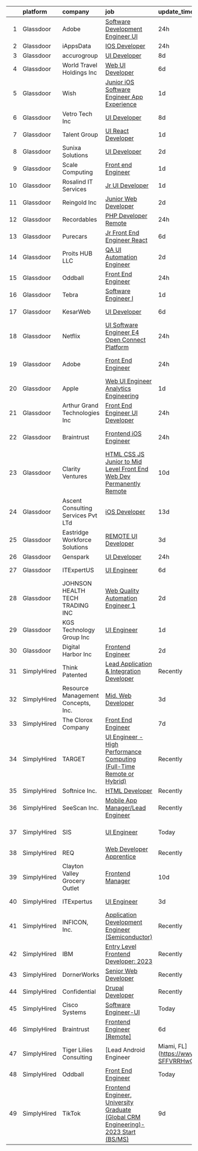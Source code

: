 

|    | platform    | company                             | job                                                                                                                                                                                                                                                                                                                                                                                                                                                                                                                                                                                                                                                                                                                                                                                                                                                                                                                                                                                                                                                                                                                                                                                                                                                                                                                                                                         | update_time   | location                  |
|---:|:------------|:------------------------------------|:----------------------------------------------------------------------------------------------------------------------------------------------------------------------------------------------------------------------------------------------------------------------------------------------------------------------------------------------------------------------------------------------------------------------------------------------------------------------------------------------------------------------------------------------------------------------------------------------------------------------------------------------------------------------------------------------------------------------------------------------------------------------------------------------------------------------------------------------------------------------------------------------------------------------------------------------------------------------------------------------------------------------------------------------------------------------------------------------------------------------------------------------------------------------------------------------------------------------------------------------------------------------------------------------------------------------------------------------------------------------------|:--------------|:--------------------------|
|  1 | Glassdoor   | Adobe                               | [Software Development Engineer  UI](https://www.glassdoor.com/partner/jobListing.htm?pos=122&ao=1136043&s=58&guid=000001836934f8069b65400000a7448c&src=GD_JOB_AD&t=SR&vt=w&cs=1_c3acf01f&cb=1663917423000&jobListingId=1008155725855&jrtk=3-0-1gdkj9u18kbni801-1gdkj9u1qg2fb800-bc9063ac27cc7849-)                                                                                                                                                                                                                                                                                                                                                                                                                                                                                                                                                                                                                                                                                                                                                                                                                                                                                                                                                                                                                                                                          | 24h           | San Francisco, CA         |
|  2 | Glassdoor   | iAppsData                           | [IOS Developer](https://www.glassdoor.com/partner/jobListing.htm?pos=123&ao=1136043&s=58&guid=000001836934f8069b65400000a7448c&src=GD_JOB_AD&t=SR&vt=w&ea=1&cs=1_4971ec11&cb=1663917423000&jobListingId=1008156126828&jrtk=3-0-1gdkj9u18kbni801-1gdkj9u1qg2fb800-280a8850d112949c-)                                                                                                                                                                                                                                                                                                                                                                                                                                                                                                                                                                                                                                                                                                                                                                                                                                                                                                                                                                                                                                                                                         | 24h           | Remote                    |
|  3 | Glassdoor   | accurogroup                         | [UI Developer](https://www.glassdoor.com/partner/jobListing.htm?pos=114&ao=1136043&s=58&guid=000001836934f8069b65400000a7448c&src=GD_JOB_AD&t=SR&vt=w&ea=1&cs=1_09b434ad&cb=1663917422999&jobListingId=1008140062147&jrtk=3-0-1gdkj9u18kbni801-1gdkj9u1qg2fb800-325ba47e25c58710-)                                                                                                                                                                                                                                                                                                                                                                                                                                                                                                                                                                                                                                                                                                                                                                                                                                                                                                                                                                                                                                                                                          | 8d            | Remote                    |
|  4 | Glassdoor   | World Travel Holdings Inc           | [Web UI Developer](https://www.glassdoor.com/partner/jobListing.htm?pos=130&ao=1136043&s=58&guid=000001836934f8069b65400000a7448c&src=GD_JOB_AD&t=SR&vt=w&cs=1_2324495c&cb=1663917423000&jobListingId=1008144246487&jrtk=3-0-1gdkj9u18kbni801-1gdkj9u1qg2fb800-b92762f24c7df57c-)                                                                                                                                                                                                                                                                                                                                                                                                                                                                                                                                                                                                                                                                                                                                                                                                                                                                                                                                                                                                                                                                                           | 6d            | Remote                    |
|  5 | Glassdoor   | Wish                                | [Junior iOS Software Engineer   App Experience](https://www.glassdoor.com/partner/jobListing.htm?pos=129&ao=1136043&s=58&guid=000001836934f8069b65400000a7448c&src=GD_JOB_AD&t=SR&vt=w&ea=1&cs=1_0e039c67&cb=1663917423000&jobListingId=1008155181908&jrtk=3-0-1gdkj9u18kbni801-1gdkj9u1qg2fb800-9edea4c2ac83f357-)                                                                                                                                                                                                                                                                                                                                                                                                                                                                                                                                                                                                                                                                                                                                                                                                                                                                                                                                                                                                                                                         | 1d            | San Francisco, CA         |
|  6 | Glassdoor   | Vetro Tech Inc                      | [UI Developer](https://www.glassdoor.com/partner/jobListing.htm?pos=105&ao=1136043&s=58&guid=000001836934f8069b65400000a7448c&src=GD_JOB_AD&t=SR&vt=w&ea=1&cs=1_7bfddb33&cb=1663917422998&jobListingId=1008140170060&jrtk=3-0-1gdkj9u18kbni801-1gdkj9u1qg2fb800-3ecaa78ac923dbf3-)                                                                                                                                                                                                                                                                                                                                                                                                                                                                                                                                                                                                                                                                                                                                                                                                                                                                                                                                                                                                                                                                                          | 8d            | Los Angeles, CA           |
|  7 | Glassdoor   | Talent Group                        | [UI React Developer](https://www.glassdoor.com/partner/jobListing.htm?pos=104&ao=1136043&s=58&guid=000001836934f8069b65400000a7448c&src=GD_JOB_AD&t=SR&vt=w&ea=1&cs=1_bc0362be&cb=1663917422998&jobListingId=1008153906075&jrtk=3-0-1gdkj9u18kbni801-1gdkj9u1qg2fb800-08211bf0c254b50c-)                                                                                                                                                                                                                                                                                                                                                                                                                                                                                                                                                                                                                                                                                                                                                                                                                                                                                                                                                                                                                                                                                    | 1d            | Remote                    |
|  8 | Glassdoor   | Sunixa Solutions                    | [UI Developer](https://www.glassdoor.com/partner/jobListing.htm?pos=109&ao=1136043&s=58&guid=000001836934f8069b65400000a7448c&src=GD_JOB_AD&t=SR&vt=w&ea=1&cs=1_9063c776&cb=1663917422998&jobListingId=1008151517508&jrtk=3-0-1gdkj9u18kbni801-1gdkj9u1qg2fb800-1be69a345728f09d-)                                                                                                                                                                                                                                                                                                                                                                                                                                                                                                                                                                                                                                                                                                                                                                                                                                                                                                                                                                                                                                                                                          | 2d            | Remote                    |
|  9 | Glassdoor   | Scale Computing                     | [Front end Engineer](https://www.glassdoor.com/partner/jobListing.htm?pos=115&ao=1136043&s=58&guid=000001836934f8069b65400000a7448c&src=GD_JOB_AD&t=SR&vt=w&ea=1&cs=1_41a58fda&cb=1663917422999&jobListingId=1008153532788&jrtk=3-0-1gdkj9u18kbni801-1gdkj9u1qg2fb800-d9840434c5834d68-)                                                                                                                                                                                                                                                                                                                                                                                                                                                                                                                                                                                                                                                                                                                                                                                                                                                                                                                                                                                                                                                                                    | 1d            | Remote                    |
| 10 | Glassdoor   | Rosalind IT Services                | [Jr  UI Developer](https://www.glassdoor.com/partner/jobListing.htm?pos=107&ao=1136043&s=58&guid=000001836934f8069b65400000a7448c&src=GD_JOB_AD&t=SR&vt=w&ea=1&cs=1_f98661e3&cb=1663917422998&jobListingId=1008154123059&jrtk=3-0-1gdkj9u18kbni801-1gdkj9u1qg2fb800-2a16526e4c47eff6-)                                                                                                                                                                                                                                                                                                                                                                                                                                                                                                                                                                                                                                                                                                                                                                                                                                                                                                                                                                                                                                                                                      | 1d            | Remote                    |
| 11 | Glassdoor   | Reingold Inc                        | [Junior Web Developer](https://www.glassdoor.com/partner/jobListing.htm?pos=120&ao=1136043&s=58&guid=000001836934f8069b65400000a7448c&src=GD_JOB_AD&t=SR&vt=w&ea=1&cs=1_cb05fcb5&cb=1663917422999&jobListingId=1008151861362&jrtk=3-0-1gdkj9u18kbni801-1gdkj9u1qg2fb800-a3bd1a594d1265e2-)                                                                                                                                                                                                                                                                                                                                                                                                                                                                                                                                                                                                                                                                                                                                                                                                                                                                                                                                                                                                                                                                                  | 2d            | Remote                    |
| 12 | Glassdoor   | Recordables                         | [PHP Developer  Remote ](https://www.glassdoor.com/partner/jobListing.htm?pos=128&ao=1136043&s=58&guid=000001836934f8069b65400000a7448c&src=GD_JOB_AD&t=SR&vt=w&ea=1&cs=1_a802ebac&cb=1663917423000&jobListingId=1008156165318&jrtk=3-0-1gdkj9u18kbni801-1gdkj9u1qg2fb800-d2da7f8e3f952bfc-)                                                                                                                                                                                                                                                                                                                                                                                                                                                                                                                                                                                                                                                                                                                                                                                                                                                                                                                                                                                                                                                                                | 24h           | Remote                    |
| 13 | Glassdoor   | Purecars                            | [Jr  Front End Engineer   React](https://www.glassdoor.com/partner/jobListing.htm?pos=106&ao=1136043&s=58&guid=000001836934f8069b65400000a7448c&src=GD_JOB_AD&t=SR&vt=w&ea=1&cs=1_fc14489b&cb=1663917422998&jobListingId=1008145849027&jrtk=3-0-1gdkj9u18kbni801-1gdkj9u1qg2fb800-d91244bc8c53ce95-)                                                                                                                                                                                                                                                                                                                                                                                                                                                                                                                                                                                                                                                                                                                                                                                                                                                                                                                                                                                                                                                                        | 6d            | Atlanta, GA               |
| 14 | Glassdoor   | Proits HUB LLC                      | [QA UI Automation Engineer](https://www.glassdoor.com/partner/jobListing.htm?pos=111&ao=1136043&s=58&guid=000001836934f8069b65400000a7448c&src=GD_JOB_AD&t=SR&vt=w&ea=1&cs=1_e8f62719&cb=1663917422998&jobListingId=1008151282406&jrtk=3-0-1gdkj9u18kbni801-1gdkj9u1qg2fb800-1e96e4c71f00d213-)                                                                                                                                                                                                                                                                                                                                                                                                                                                                                                                                                                                                                                                                                                                                                                                                                                                                                                                                                                                                                                                                             | 2d            | Plano, TX                 |
| 15 | Glassdoor   | Oddball                             | [Front End Engineer](https://www.glassdoor.com/partner/jobListing.htm?pos=108&ao=1136043&s=58&guid=000001836934f8069b65400000a7448c&src=GD_JOB_AD&t=SR&vt=w&ea=1&cs=1_58c57cab&cb=1663917422998&jobListingId=1008156433382&jrtk=3-0-1gdkj9u18kbni801-1gdkj9u1qg2fb800-42881768d98bdeb1-)                                                                                                                                                                                                                                                                                                                                                                                                                                                                                                                                                                                                                                                                                                                                                                                                                                                                                                                                                                                                                                                                                    | 24h           | Remote                    |
| 16 | Glassdoor   | Tebra                               | [Software Engineer I](https://www.glassdoor.com/partner/jobListing.htm?pos=125&ao=1136043&s=58&guid=000001836934f8069b65400000a7448c&src=GD_JOB_AD&t=SR&vt=w&ea=1&cs=1_8e1d9b74&cb=1663917423000&jobListingId=1008154598331&jrtk=3-0-1gdkj9u18kbni801-1gdkj9u1qg2fb800-20963673a21b3bc4-)                                                                                                                                                                                                                                                                                                                                                                                                                                                                                                                                                                                                                                                                                                                                                                                                                                                                                                                                                                                                                                                                                   | 1d            | Newport Beach, CA         |
| 17 | Glassdoor   | KesarWeb                            | [UI Developer](https://www.glassdoor.com/partner/jobListing.htm?pos=117&ao=1136043&s=58&guid=000001836934f8069b65400000a7448c&src=GD_JOB_AD&t=SR&vt=w&ea=1&cs=1_b114b1a9&cb=1663917422999&jobListingId=1008145262777&jrtk=3-0-1gdkj9u18kbni801-1gdkj9u1qg2fb800-a2c787bc8e9f102a-)                                                                                                                                                                                                                                                                                                                                                                                                                                                                                                                                                                                                                                                                                                                                                                                                                                                                                                                                                                                                                                                                                          | 6d            | Houston, TX               |
| 18 | Glassdoor   | Netflix                             | [UI Software Engineer  E4    Open Connect Platform](https://www.glassdoor.com/partner/jobListing.htm?pos=110&ao=1136043&s=58&guid=000001836934f8069b65400000a7448c&src=GD_JOB_AD&t=SR&vt=w&cs=1_ab2000f9&cb=1663917422998&jobListingId=1008156452508&jrtk=3-0-1gdkj9u18kbni801-1gdkj9u1qg2fb800-4a02e24c4ee6690a-)                                                                                                                                                                                                                                                                                                                                                                                                                                                                                                                                                                                                                                                                                                                                                                                                                                                                                                                                                                                                                                                          | 24h           | Remote                    |
| 19 | Glassdoor   | Adobe                               | [Front End Engineer](https://www.glassdoor.com/partner/jobListing.htm?pos=126&ao=1136043&s=58&guid=000001836934f8069b65400000a7448c&src=GD_JOB_AD&t=SR&vt=w&cs=1_ffc7a599&cb=1663917423000&jobListingId=1008155726450&jrtk=3-0-1gdkj9u18kbni801-1gdkj9u1qg2fb800-6f94300a2870f99b-)                                                                                                                                                                                                                                                                                                                                                                                                                                                                                                                                                                                                                                                                                                                                                                                                                                                                                                                                                                                                                                                                                         | 24h           | San Francisco, CA         |
| 20 | Glassdoor   | Apple                               | [Web UI Engineer   Analytics Engineering](https://www.glassdoor.com/partner/jobListing.htm?pos=101&ao=1110586&s=58&guid=000001836934f8069b65400000a7448c&src=GD_JOB_AD&t=SR&vt=w&cs=1_c4a60af8&cb=1663917422997&jobListingId=1008153258544&cpc=8795CF9063CD573D&jrtk=3-0-1gdkj9u18kbni801-1gdkj9u1qg2fb800-f88215445200e4b0--6NYlbfkN0BvKrLyj5gPmtZO9T8euul8TCxuuKNOtzRJOomxnwSEodTz2Bc-sPZl1dBMH13w-jNTQXO8f7onSoRfBQou0GQUW_BAsGbsC1SNPUYoEG4h6tfF6lU7VNqZKzRLiNqgCRWv2ti0zDJrhSTZsJKuowkfqWovNZyGOgx8MeRakzZCAQRtLMtohzdAdFPwF1nbKhRP5ukBZALh7gb5nHn3gVuqRPG_G5rg-Kdcb-_P8-VV1UaZe26UdL5qzBlmg6lXXTcT1DyJqU82DCNPUupZEb22wsPzN-9gaebihVU-plfeA2udH987yr_gMqKJ0COWPOd9-Y-rgf92ott93qtV52pp2wrssuRxZKQMwa0KO4mz5z37zwykxgEAPomfKUhtugvucTFQ9ZdUVIYSzs9P2dWfeU6ZRYO1kFgG50LkYiqHsaJuI-jJh_OFtEImcDt59Qdt8fEpwChiz2X6iziBl-AuNaZfXBH9q2A1OI4IdG5F-fVibVSToFSu6t6pKI7VGjLyptsz3mgouyCLr_EkJvg4_7llLQitTTUq3r5IATX-dAnQ7MxJv-ILmc8I6dJZlQcb32ogr-X3qc0fliwA8prICVCREN3iUc780yf6BmbURfQtHV9CZSfsI1VnyjD44wuzWAmh7fyn8crclbiuxpKtDzVnO4vuPHwFhXWsgQTkmEjhEbThlP9-EIM0smGkZ_GgWztf1XH0sP4PX0noW-tqbF62IbgCUWc5AhhVXL0tFHeGSp58Ht6F0d-kCOfIyoLfvh7EiRy9TtaE_sLMn1oW2dT2POzTn-27jPjI8jnRbHxuxe6Yj5FaII1NZNghwMyLJ9Y4lKdVDiuBtpIVi7q1BmFCH6YAh5DHjW4QRy30H4r4TAm3mLVNDfIivahEE7nFBUoIMyFU2zWIN5iYsK4IrbCLKZN-69uRZsnfWB-INo--F6O4z7oxV2HdjK7C4Zzxnq7fRAioU8VgmBsfEENnMNsM0wtdyJI%3D) | 1d            | Seattle, WA               |
| 21 | Glassdoor   | Arthur Grand Technologies Inc       | [Front End Engineer   UI Developer](https://www.glassdoor.com/partner/jobListing.htm?pos=112&ao=1136043&s=58&guid=000001836934f8069b65400000a7448c&src=GD_JOB_AD&t=SR&vt=w&ea=1&cs=1_7e2b07d1&cb=1663917422999&jobListingId=1008156275240&jrtk=3-0-1gdkj9u18kbni801-1gdkj9u1qg2fb800-c4f95389464c56f7-)                                                                                                                                                                                                                                                                                                                                                                                                                                                                                                                                                                                                                                                                                                                                                                                                                                                                                                                                                                                                                                                                     | 24h           | Jersey City, NJ           |
| 22 | Glassdoor   | Braintrust                          | [Frontend iOS Engineer](https://www.glassdoor.com/partner/jobListing.htm?pos=119&ao=1136043&s=58&guid=000001836934f8069b65400000a7448c&src=GD_JOB_AD&t=SR&vt=w&ea=1&cs=1_26f954b7&cb=1663917422999&jobListingId=1008156446667&jrtk=3-0-1gdkj9u18kbni801-1gdkj9u1qg2fb800-6e29561237cd37a5-)                                                                                                                                                                                                                                                                                                                                                                                                                                                                                                                                                                                                                                                                                                                                                                                                                                                                                                                                                                                                                                                                                 | 24h           | San Francisco, CA         |
| 23 | Glassdoor   | Clarity Ventures                    | [HTML CSS JS   Junior to Mid Level Front End Web Dev  Permanently Remote ](https://www.glassdoor.com/partner/jobListing.htm?pos=124&ao=1136043&s=58&guid=000001836934f8069b65400000a7448c&src=GD_JOB_AD&t=SR&vt=w&ea=1&cs=1_7e86450d&cb=1663917423000&jobListingId=1008134283497&jrtk=3-0-1gdkj9u18kbni801-1gdkj9u1qg2fb800-5a98309b5c2724f3-)                                                                                                                                                                                                                                                                                                                                                                                                                                                                                                                                                                                                                                                                                                                                                                                                                                                                                                                                                                                                                              | 10d           | Remote                    |
| 24 | Glassdoor   | Ascent Consulting Services Pvt  LTd | [iOS Developer](https://www.glassdoor.com/partner/jobListing.htm?pos=118&ao=1136043&s=58&guid=000001836934f8069b65400000a7448c&src=GD_JOB_AD&t=SR&vt=w&ea=1&cs=1_5a697ad7&cb=1663917422999&jobListingId=1008129443283&jrtk=3-0-1gdkj9u18kbni801-1gdkj9u1qg2fb800-a3cdd7511ac46fda-)                                                                                                                                                                                                                                                                                                                                                                                                                                                                                                                                                                                                                                                                                                                                                                                                                                                                                                                                                                                                                                                                                         | 13d           | Remote                    |
| 25 | Glassdoor   | Eastridge Workforce Solutions       | [REMOTE   UI Developer](https://www.glassdoor.com/partner/jobListing.htm?pos=102&ao=1110586&s=58&guid=000001836934f8069b65400000a7448c&src=GD_JOB_AD&t=SR&vt=w&ea=1&cs=1_a8877d57&cb=1663917422998&jobListingId=1008149608143&cpc=9908D8D4413DBB8A&jrtk=3-0-1gdkj9u18kbni801-1gdkj9u1qg2fb800-f59bf9f453ff84d1--6NYlbfkN0DybkRSn_Q7CT62GnFN88VmimyaY7jaahKWndbXBXLMBbHMz5el8CBY0eGB8qz1XOa-y-y7ep1U_B4yeLj8qak1Vao7H536swc3UloJ3azQJv88Xh7dFtXuCLPvwr6EGgUaF68OsNR5bmbtPhENR_OjOQCVJS2AsdO3IqiADgPNaejW5Utov5hBWHN18YbilreFrfNjG7w_NvOjsMwuc95oxw3eCw8ZhIrkJkKxQSzAmhkqzoTZCUCpo3oiA1qOnq1PdctklkmZXU8A5c9NFORjPSTYZMP-k2vQJCjihdUzoq9vD-CDmg_FWFDrGu_8IQ6yKA81KOYEIVLWzNGjjSGn9nxvC_jnqaheW33wLMwSNtC7_yv_Tc7HRPG7iF2HbX9h_pejFiMlLplsefn7J-t6Cf54QHdLs8DpwYfrli4K50j8Zx644nASmLJJze-bC7rLYKqi79yNYsq4sAInl43uAkuH3CKARHhE-y953rVGcOGwO24L6vZK-XaIuHrqvtHIExgrlq-r51momiA5JtC_z9_v_hOWsvBf-otyhr-x3UrmVJXxYv3loV4Ijtuc0oHQpNcrUowmUg%3D%3D)                                                                                                                                                                                                                                                                                                                                                                                                                                | 3d            | Three Rivers, CA          |
| 26 | Glassdoor   | Genspark                            | [UI Developer](https://www.glassdoor.com/partner/jobListing.htm?pos=116&ao=1136043&s=58&guid=000001836934f8069b65400000a7448c&src=GD_JOB_AD&t=SR&vt=w&ea=1&cs=1_3fae86cb&cb=1663917422999&jobListingId=1008156558979&jrtk=3-0-1gdkj9u18kbni801-1gdkj9u1qg2fb800-bc9fdaea5cef7f92-)                                                                                                                                                                                                                                                                                                                                                                                                                                                                                                                                                                                                                                                                                                                                                                                                                                                                                                                                                                                                                                                                                          | 24h           | Remote                    |
| 27 | Glassdoor   | ITExpertUS                          | [UI Engineer](https://www.glassdoor.com/partner/jobListing.htm?pos=121&ao=1136043&s=58&guid=000001836934f8069b65400000a7448c&src=GD_JOB_AD&t=SR&vt=w&ea=1&cs=1_7f96cdb3&cb=1663917423000&jobListingId=1008144970200&jrtk=3-0-1gdkj9u18kbni801-1gdkj9u1qg2fb800-2a283a13bbcd6e7c-)                                                                                                                                                                                                                                                                                                                                                                                                                                                                                                                                                                                                                                                                                                                                                                                                                                                                                                                                                                                                                                                                                           | 6d            | Sunnyvale, CA             |
| 28 | Glassdoor   | JOHNSON HEALTH TECH TRADING INC     | [Web Quality Automation Engineer 1](https://www.glassdoor.com/partner/jobListing.htm?pos=113&ao=1136043&s=58&guid=000001836934f8069b65400000a7448c&src=GD_JOB_AD&t=SR&vt=w&ea=1&cs=1_bdb83c46&cb=1663917422999&jobListingId=1008151378497&jrtk=3-0-1gdkj9u18kbni801-1gdkj9u1qg2fb800-9dbf229f1d5dc607-)                                                                                                                                                                                                                                                                                                                                                                                                                                                                                                                                                                                                                                                                                                                                                                                                                                                                                                                                                                                                                                                                     | 2d            | Remote                    |
| 29 | Glassdoor   | KGS Technology Group Inc            | [UI Engineer](https://www.glassdoor.com/partner/jobListing.htm?pos=103&ao=1136043&s=58&guid=000001836934f8069b65400000a7448c&src=GD_JOB_AD&t=SR&vt=w&ea=1&cs=1_39d52685&cb=1663917422998&jobListingId=1008153731364&jrtk=3-0-1gdkj9u18kbni801-1gdkj9u1qg2fb800-a6689949bf0b0ad4-)                                                                                                                                                                                                                                                                                                                                                                                                                                                                                                                                                                                                                                                                                                                                                                                                                                                                                                                                                                                                                                                                                           | 1d            | Jersey City, NJ           |
| 30 | Glassdoor   | Digital Harbor  Inc                 | [Frontend Engineer](https://www.glassdoor.com/partner/jobListing.htm?pos=127&ao=1136043&s=58&guid=000001836934f8069b65400000a7448c&src=GD_JOB_AD&t=SR&vt=w&ea=1&cs=1_0ec69f1a&cb=1663917423000&jobListingId=1008151895347&jrtk=3-0-1gdkj9u18kbni801-1gdkj9u1qg2fb800-2cab35858e9cbbe6-)                                                                                                                                                                                                                                                                                                                                                                                                                                                                                                                                                                                                                                                                                                                                                                                                                                                                                                                                                                                                                                                                                     | 2d            | Remote                    |
| 31 | SimplyHired | Think Patented                      | [Lead Application & Integration Developer](https://www.simplyhired.com/job/ynQhXL7pJ2VldRp5Gi0aXI3VtJx9TYGhms1vNowZrOx3Efft6aL_qw?q=ui+engineer)                                                                                                                                                                                                                                                                                                                                                                                                                                                                                                                                                                                                                                                                                                                                                                                                                                                                                                                                                                                                                                                                                                                                                                                                                            | Recently      | Miamisburg, OH            |
| 32 | SimplyHired | Resource Management Concepts, Inc.  | [Mid. Web Developer](https://www.simplyhired.com/job/ra4WpdhFUO6XPFxQHembF26Eztc2Jwkrwe3FX2d8mGTPDvVUnFJjMg?q=ui+engineer)                                                                                                                                                                                                                                                                                                                                                                                                                                                                                                                                                                                                                                                                                                                                                                                                                                                                                                                                                                                                                                                                                                                                                                                                                                                  | 3d            | Indian Head, MD           |
| 33 | SimplyHired | The Clorox Company                  | [Front End Engineer](https://www.simplyhired.com/job/uSP7UpCKqRAcKeE1sY9-6p3D32dS9Q--sIeKiUX7YNzsPn-77a1gCA?q=ui+engineer)                                                                                                                                                                                                                                                                                                                                                                                                                                                                                                                                                                                                                                                                                                                                                                                                                                                                                                                                                                                                                                                                                                                                                                                                                                                  | 7d            | Oakland, CA               |
| 34 | SimplyHired | TARGET                              | [UI Engineer - High Performance Computing (Full-Time Remote or Hybrid)](https://www.simplyhired.com/job/ClHXjtn2Kohk4pFBKdJLu-KL7A49CCSYGsnoFwAe7rxmxRUgQmIUYg?q=ui+engineer)                                                                                                                                                                                                                                                                                                                                                                                                                                                                                                                                                                                                                                                                                                                                                                                                                                                                                                                                                                                                                                                                                                                                                                                               | Recently      | Sunnyvale, CA             |
| 35 | SimplyHired | Softnice Inc.                       | [HTML Developer](https://www.simplyhired.com/job/EzQg47qyhW-CPn68ZLBCqzhCbIO8CC5E8FtyACNSFYJ6llGeEMQHKw?q=ui+engineer)                                                                                                                                                                                                                                                                                                                                                                                                                                                                                                                                                                                                                                                                                                                                                                                                                                                                                                                                                                                                                                                                                                                                                                                                                                                      | Recently      | Remote                    |
| 36 | SimplyHired | SeeScan Inc.                        | [Mobile App Manager/Lead Engineer](https://www.simplyhired.com/job/XfOawD8TkrWIdFmzHizQ89TsSlGmYO9oL4t3ElB6HYY7hjjq67xhNA?q=ui+engineer)                                                                                                                                                                                                                                                                                                                                                                                                                                                                                                                                                                                                                                                                                                                                                                                                                                                                                                                                                                                                                                                                                                                                                                                                                                    | Recently      | San Diego, CA             |
| 37 | SimplyHired | SIS                                 | [UI Engineer](https://www.simplyhired.com/job/9A-F4argC9srRJv-sOptjVRY8BviBgJ_UVqFmeE0zC3zpqS0agMxFA?q=ui+engineer)                                                                                                                                                                                                                                                                                                                                                                                                                                                                                                                                                                                                                                                                                                                                                                                                                                                                                                                                                                                                                                                                                                                                                                                                                                                         | Today         | Sunnyvale, CA +1 location |
| 38 | SimplyHired | REQ                                 | [Web Developer Apprentice](https://www.simplyhired.com/job/3FB07gkG5Q8J6S9bC-7pWEDJce9TGYMG3cj7s-W8OYsuqAeMETmhAw?q=ui+engineer)                                                                                                                                                                                                                                                                                                                                                                                                                                                                                                                                                                                                                                                                                                                                                                                                                                                                                                                                                                                                                                                                                                                                                                                                                                            | Recently      | Las Vegas, NV             |
| 39 | SimplyHired | Clayton Valley Grocery Outlet       | [Frontend Manager](https://www.simplyhired.com/job/mxZ7eQ803rAPSBselFFc8Fi3isWC2RgQTdPWrFRsMPVPL6uVquSwRQ?q=ui+engineer)                                                                                                                                                                                                                                                                                                                                                                                                                                                                                                                                                                                                                                                                                                                                                                                                                                                                                                                                                                                                                                                                                                                                                                                                                                                    | 10d           | Concord, CA               |
| 40 | SimplyHired | ITExpertus                          | [UI Engineer](https://www.simplyhired.com/job/UcyDY4me2hoqlMlBP8lsk59Y6pJrjgf4wIKJN_uTWOaBo9Z5Z2BVyg?q=ui+engineer)                                                                                                                                                                                                                                                                                                                                                                                                                                                                                                                                                                                                                                                                                                                                                                                                                                                                                                                                                                                                                                                                                                                                                                                                                                                         | 3d            | Sunnyvale, CA             |
| 41 | SimplyHired | INFICON, Inc.                       | [Application Development Engineer (Semiconductor)](https://www.simplyhired.com/job/yOq7ACyznCHUfaC5gARxWl9zW_-W5uUdGsHemgbUyBjsBq9dZnbO8g?q=ui+engineer)                                                                                                                                                                                                                                                                                                                                                                                                                                                                                                                                                                                                                                                                                                                                                                                                                                                                                                                                                                                                                                                                                                                                                                                                                    | Recently      | East Syracuse, NY         |
| 42 | SimplyHired | IBM                                 | [Entry Level Frontend Developer: 2023](https://www.simplyhired.com/job/CQEGTIze4nvsXE3AvrFGcowMcl7TJxk7YlCEmaKai2-Q7L69In2NUQ?q=ui+engineer)                                                                                                                                                                                                                                                                                                                                                                                                                                                                                                                                                                                                                                                                                                                                                                                                                                                                                                                                                                                                                                                                                                                                                                                                                                | Recently      | San Jose, CA              |
| 43 | SimplyHired | DornerWorks                         | [Senior Web Developer](https://www.simplyhired.com/job/pKAZFPHpfsW8gN_vn_cs_532NmplUQAaq2uzhs8szIus0xEOqRbrhg?q=ui+engineer)                                                                                                                                                                                                                                                                                                                                                                                                                                                                                                                                                                                                                                                                                                                                                                                                                                                                                                                                                                                                                                                                                                                                                                                                                                                | Recently      | Grand Rapids, MI          |
| 44 | SimplyHired | Confidential                        | [Drupal Developer](https://www.simplyhired.com/job/UWLS-3BJ48b-HWlu-LeHuxeAqdcN2sCydMLwUUKxWbzgBgIKOSrdXg?q=ui+engineer)                                                                                                                                                                                                                                                                                                                                                                                                                                                                                                                                                                                                                                                                                                                                                                                                                                                                                                                                                                                                                                                                                                                                                                                                                                                    | Recently      | San Antonio, TX           |
| 45 | SimplyHired | Cisco Systems                       | [Software Engineer-UI](https://www.simplyhired.com/job/cGlKxLvIBS9w2clhCrDZlakuCdwaarW7-pzvJB-6dUmI2i5zv6iVAg?q=ui+engineer)                                                                                                                                                                                                                                                                                                                                                                                                                                                                                                                                                                                                                                                                                                                                                                                                                                                                                                                                                                                                                                                                                                                                                                                                                                                | Today         | San Jose, CA              |
| 46 | SimplyHired | Braintrust                          | [Frontend Engineer [Remote]](https://www.simplyhired.com/job/h2D69lSuXlhS76Nva7hAiv-8V1iHNd_cgWzbOxEBWJxeWpkxOS_rLA?q=ui+engineer)                                                                                                                                                                                                                                                                                                                                                                                                                                                                                                                                                                                                                                                                                                                                                                                                                                                                                                                                                                                                                                                                                                                                                                                                                                          | 6d            | San Francisco, CA         |
| 47 | SimplyHired | Tiger Lilies Consulting             | [Lead Android Engineer | Miami, FL](https://www.simplyhired.com/job/dkL1Ix7nZSbl_9hfANRsrzhYmnd4-SFFVRRHwGQV-Z-ZUdW6Da4_pQ?q=ui+engineer)                                                                                                                                                                                                                                                                                                                                                                                                                                                                                                                                                                                                                                                                                                                                                                                                                                                                                                                                                                                                                                                                                                                                                                                                                                   | Recently      | Miami, FL                 |
| 48 | SimplyHired | Oddball                             | [Front End Engineer](https://www.simplyhired.com/job/7mzB7q3SblsnT7HQoSzOdXVu05yyd5vt17A4j6cEELoeogoU2dqeaA?q=ui+engineer)                                                                                                                                                                                                                                                                                                                                                                                                                                                                                                                                                                                                                                                                                                                                                                                                                                                                                                                                                                                                                                                                                                                                                                                                                                                  | Today         | Remote +1 location        |
| 49 | SimplyHired | TikTok                              | [Frontend Engineer, University Graduate (Global CRM Engineering)- 2023 Start (BS/MS)](https://www.simplyhired.com/job/-WpLTHwTzMgSfmEuRBp06vVKgZjW-v3mQbRNEz_PwzZrdF1rd6_j8A?q=ui+engineer)                                                                                                                                                                                                                                                                                                                                                                                                                                                                                                                                                                                                                                                                                                                                                                                                                                                                                                                                                                                                                                                                                                                                                                                 | 9d            | Mountain View, CA         |
